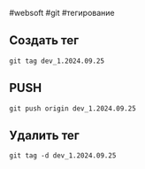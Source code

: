 #websoft #git #тегирование
## Создать тег
```
git tag dev_1.2024.09.25
```
## PUSH
```
git push origin dev_1.2024.09.25
```
## Удалить тег
```
git tag -d dev_1.2024.09.25
```